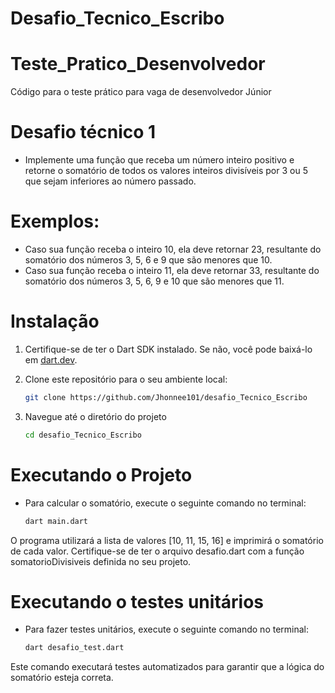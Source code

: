 # Desafio_Tecnico_Escribo

# Teste_Pratico_Desenvolvedor
Código para o teste prático para vaga de desenvolvedor Júnior

# Desafio técnico 1
- Implemente uma função que receba um número inteiro positivo e retorne o somatório de todos os valores inteiros divisíveis por 3 ou 5 que sejam inferiores ao número passado.

# Exemplos:
- Caso sua função receba o inteiro 10, ela deve retornar 23, resultante do somatório dos números 3, 5, 6 e 9 que são menores que 10.
- Caso sua função receba o inteiro 11, ela deve retornar 33, resultante do somatório dos números 3, 5, 6, 9 e 10 que são menores que 11.

# Instalação

1. Certifique-se de ter o Dart SDK instalado. Se não, você pode baixá-lo em [dart.dev](https://dart.dev/get-dart).

2. Clone este repositório para o seu ambiente local:

   ```bash
   git clone https://github.com/Jhonnee101/desafio_Tecnico_Escribo
   
3. Navegue até o diretório do projeto
   ```bash
   cd desafio_Tecnico_Escribo

 # Executando o Projeto
- Para calcular o somatório, execute o seguinte comando no terminal:
   ```bash
   dart main.dart

O programa utilizará a lista de valores [10, 11, 15, 16] e imprimirá o somatório de cada valor. Certifique-se de ter o arquivo desafio.dart com a função somatorioDivisiveis definida no seu projeto.


 # Executando o testes unitários
- Para fazer testes unitários, execute o seguinte comando no terminal:
   ```bash
   dart desafio_test.dart

Este comando executará testes automatizados para garantir que a lógica do somatório esteja correta.